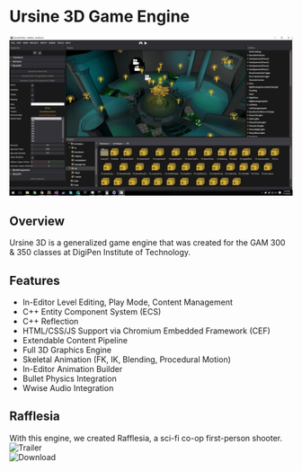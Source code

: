 # Ursine 3D Game Engine  

![](./README.png)  

## Overview  
Ursine 3D is a generalized game engine that was created for the GAM 300 & 350 classes at DigiPen Institute of Technology.  

## Features  
- In-Editor Level Editing, Play Mode, Content Management  
- C++ Entity Component System (ECS)  
- C++ Reflection  
- HTML/CSS/JS Support via Chromium Embedded Framework (CEF)  
- Extendable Content Pipeline  
- Full 3D Graphics Engine  
- Skeletal Animation (FK, IK, Blending, Procedural Motion)  
- In-Editor Animation Builder  
- Bullet Physics Integration  
- Wwise Audio Integration  

## Rafflesia  
With this engine, we created Rafflesia, a sci-fi co-op first-person shooter.  
![Trailer](https://www.youtube.com/watch?v=P0djeUhRbt0)  
![Download](https://games.digipen.edu/games/rafflesia#.Wvy7nIgvyCo)  
